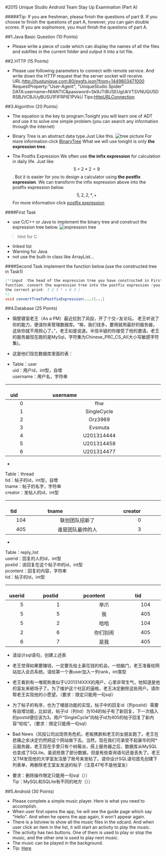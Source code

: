 #2015 Unique Studio Android Team Stay Up Examination (Part A)


#####Tip: If you are freshman, pleasa finish the questions of part B. If you choose to finish the questions of part A, however, you can gain double scores. If you are sophomore, you must finish the questions of part A.


##1.Java Basic Question (10 Points)
- Please write a piece of code which can display the names of all the files and subfiles in the current folder and output it into a txt file.

##2.HTTP (15 Points)

- Please use following parameters to connect with remote service. And write down the HTTP request that the server socket will receive. <br/>
URL:http://hustunique.com:80/exgfs.json?from=1449803471000<br>
RequestProperty:"User-Agent", "UniqueStudio Spider"<br>
DATA:username=NIANTIC&password=Sk9JTiBUSEUgUkVTSVNUQU5DRSBJVCBJUyBUSU1FIFRPIE1PVkU
Tips:[HttpURLConnection](http://developer.android.com/reference/java/net/HttpURLConnection.html)

##3.Algorithm (20 Points)

- The equation is the key to program.Tonight you will learn one of ADT and use it to solve one simple problem.(you can search any information through the internet)

- Binary Tree is an abstract data type.Just Like this.
![tree picture](http://upload.wikimedia.org/wikipedia/commons/thumb/d/df/Binary_tree.png/350px-Binary_tree.png)
For more information click [BinaryTree](http://zh.wikipedia.org/wiki/%E4%BA%8C%E5%8F%89%E6%A0%91)
What we will use tonight is only **the expression tree**.

- The Postfix Expression
We often use **the infix expression** for calculation in daily life. Just like $$5+2*2=9$$.
But it is easier for you to design a calculator using **the postfix expression**. We can transform the infix expression above into the postfix expression below.$$ 5,2,2,*,+$$
For more information click [postfix expression](http://zh.wikipedia.org/wiki/%E9%80%86%E6%B3%A2%E5%85%B0%E8%A1%A8%E7%A4%BA%E6%B3%95)

####First Task
- use C/C++ or Java to implement the binary tree and construct the expression tree below.
![expression tree](http://f.hiphotos.baidu.com/zhidao/pic/item/ac345982b2b7d0a251b12249cbef76094a369aed.jpg)
>  Hint for C
* linked list
* Warning for Java
* not use the built-in class like ArrayList...


####Second Task
implement the function below.(use the constructed tree in Task1)

```java
/**input :the head of the expression tree you have constructed in First Task
function: convert the expression tree into the postfix expression (you can directly print it)
the correct print: 3 2 3 * + 6 3 / -
*/
void convertTreeToPostfixExpression(...){...}
```
##4.Database (25 Points)


- 隔壁寝室老王（As a PM）最近拉到了风投，开了个交♂友论坛。
老王听说了你的能力，便请你来管理数据库。“嘛，我们钱多，要用就用最好的服务器，这些你就不用担心了。”，老王如是说道。半信半疑的你接受了他的邀请。老王的服务器现在跑的是MySql，字符集为Chinese_PRC_CS_AI(大小写敏感字符集)。

- 这是他们现在数据库里面的表：


- Table：user<br>uid：用户id，int型，自增<br>username：用户名，字符串

|&#8195;&#8195;&#8195;uid&#8195;&#8195;&#8195;|&#8195;&#8195;&#8195;&#8195;&#8195;&#8195;&#8195;&#8195;&#8195;&#8195;&#8195;&#8195;&#8195;&#8195;username&#8195;&#8195;&#8195;&#8195;&#8195;&#8195;&#8195;&#8195;&#8195;&#8195;&#8195;&#8195;&#8195;&#8195;|
|:-:|:-:|
|0|fhw|
|1|SingleCycle|
|2|Orz3969|
|3|Evsmuta|
|4|U201314444|
|5|U201314458|
|6|U201314477|

-
Table：thread<br>tid：帖子的id，int型，自增<br>tname：帖子的名字，字符串<br>creator：发帖人的id，int型

|&#8195;&#8195;&#8195;tid&#8195;&#8195;&#8195;|&#8195;&#8195;&#8195;&#8195;&#8195;&#8195;&#8195;&#8195;&#8195;tname&#8195;&#8195;&#8195;&#8195;&#8195;&#8195;&#8195;&#8195;&#8195;|&#8195;&#8195;&#8195;creator&#8195;&#8195;&#8195;|
|:-:|:-:|:-:|
|104|联创团队招新了|0|
|405|谁是团队最帅的人|3|

-
Table：reply_list<br>userid：回复的人的id，int型<br>postid：该回复在这个帖子中的id，int型<br>pcontent：回复的内容，字符串<br>tid：帖子的id，int型

|&#8195;&#8195;userid&#8195;&#8195;|&#8195;&#8195;&#8195;postid&#8195;&#8195;&#8195;|&#8195;&#8195;&#8195;&#8195;pcontent&#8195;&#8195;&#8195;&#8195;|&#8195;&#8195;&#8195;tid&#8195;&#8195;&#8195;|
|:-:|:-:|:-:|:-:|
|5|1|举爪|104|
|5|5|我|405|
|5|2|哈哈|104|
|2|6|你们别闹|405|
|6|7|是我|405|

- 请设计sql语句，创建上述表

- 老王觉得如果要赚钱，一定要先给土豪花钱的机会。一拍脑门，老王准备给网站加入会员系统。请给第一个表user加入一列rank，int类型

- 老王看到有一堆昵称类似于U201314XXX的用户，心里非常生气，他知道是他的室友来砸场子了。为了维护这个社区的逼格，老王决定删除这些用户。请你帮老王实现他的小愿望。（要求：限定只能用一句sql）

- 为了帖子的有序，也为了楼层功能的实现，帖子中的回复id（列postid）需要有自增功能，比如说，帖子id（列tid）为104的帖子有了新回复，下一次插入的postid便应该为3。用户“SingleCycle”向帖子id为405的帖子回复了新内容“哈哈”。（要求：限定只能用一句sql）

- Bad News（风投公司出现债务危机，老板携款和老王的女朋友跑了。老王在悲痛之余决定仍然把这个网站做下去。当然，现在我们可承受不起豪华的阿*云服务器，老王现在手里只有个树莓派，搭上服务器之后，数据库从MySQL也变成了SQLite。虽说抢救了部分数据，但是有些查询语句还是丢失了。老王又TM发现他的大学室友注册了账号来发帖了。请你设计SQL语句首先创建下列表单，再删除老王室友发送的帖子（注意47号不是他室友）



- 要求：删除操作限定只能用一句sql（））<br/>
Tip：MySQL和SQLite有不同的地方（））

##5.Android (30 Points)

- Please complete a simple music player. Here is what you need to accomplish.
- When user first opens the app, he will see the guide page which say "Hello". And when he opens the app again, it won't appear again.
- There is a listview to show all the music files in the sdcard. And when user click an item in the list, it will start an activity to play the music.
- The activity has two buttons. One of them is used to play or stop the music, and the other one is used to play next music.
- The music can be played in the background.
- Tip: [Here](http://hukai.me/android-training-course-in-chinese/)
